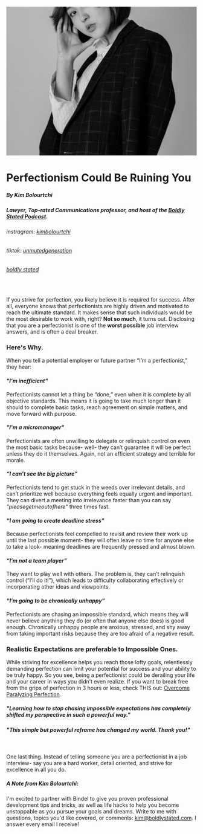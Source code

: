 ![tryinghard](/pics/Perfectionism1.jpg)
# Perfectionism Could Be Ruining You
##### By Kim Bolourtchi
##### *Lawyer, Top-rated Communications professor, and host of the [Boldly Stated Podcast](https://podcasts.apple.com/us/podcast/boldly-stated/id1528963653).* 
###### *instragram*: [kimbolourtchi](https://www.instagram.com/kimbolourtchi/)
###### *tiktok*: [unmutedgeneration](https://www.tiktok.com/@unmutedgeneration)
###### [*boldly stated*](http://www.boldlystated.com) 
<br>


If you strive for perfection, you likely believe it is required for success. After all, everyone knows that perfectionists are highly driven and motivated to reach the ultimate standard. It makes sense that such individuals would be the most desirable to work with, right? 
**Not so much**, it turns out. Disclosing that you are a perfectionist is one of the **worst possible** job interview answers, and is often a deal breaker. 
### **Here's Why**.
When you tell a potential employer or future partner “I’m a perfectionist,” they hear:
#### ***"I'm inefficient"*** 
Perfectionists cannot let a thing be “done,” even when it is complete by all objective standards. This means it is going to take much longer than it should to complete basic tasks, reach agreement on simple matters, and move forward with purpose.
#### ***"I'm a micromanager"*** 
Perfectionists are often unwilling to delegate or relinquish control on even the most basic tasks because- well- they can’t guarantee it will be perfect unless they do it themselves. Again, not an efficient strategy and terrible for morale. 
#### ***“I can’t see the big picture”*** 
Perfectionists tend to get stuck in the weeds over irrelevant details, and can’t prioritize well because everything feels equally urgent and important. They can divert a meeting into irrelevance faster than you can say *“pleasegetmeoutofhere”*  three times fast.
#### ***“I am going to create deadline stress”***
Because perfectionists feel compelled to revisit and review their work up until the last possible moment- they will often leave no time for anyone else to take a look- meaning deadlines are frequently pressed and almost blown. 
#### ***“I’m not a team player”***
They want to play well with others. The problem is, they can’t relinquish control (“I’ll do it!”), which leads to difficulty collaborating effectively or incorporating other ideas and viewpoints.  
#### ***“I’m going to be chronically unhappy”***
Perfectionists are chasing an impossible standard, which means they will never believe anything they do (or often that anyone else does) is good enough. Chronically unhappy people are anxious, stressed, and shy away from taking important risks because they are too afraid of a negative result. 

### **Realistic Expectations are preferable to Impossible Ones.**

While striving for excellence helps you reach those lofty goals, relentlessly demanding perfection can limit your potential for success and your ability to be truly happy. So you see, being a perfectionist could be derailing your life and your career in ways you didn’t even realize. If you want to break free from the grips of perfection in 3 hours or less, check THIS out: [Overcome Paralyzing Perfection](https://boldlystated.teachable.com/p/perfectionism).


##### *"Learning how to stop chasing impossible expectations has completely shifted my perspective in such a powerful way."*

##### *"This simple but powerful reframe has changed my world. Thank you!"*   
<br>



One last thing. Instead of telling someone you are a perfectionist in a job interview- say you are a hard worker, detail oriented, and strive for excellence in all you do. 

##### **A Note from Kim Bolourtchi:**
I'm excited to partner with Bindel to give you proven professional development tips and tricks, as well as life hacks to help you become unstoppable as you pursue your goals and dreams. Write to me with questions, topics you'd like covered, or comments: kim@boldlystated.com.
I answer every email I receive! 
